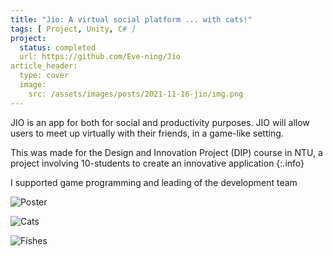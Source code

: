 ```yaml
---
title: "Jio: A virtual social platform ... with cats!"
tags: [ Project, Unity, C# ]
project:
  status: completed
  url: https://github.com/Eve-ning/Jio
article_header:
  type: cover
  image:
    src: /assets/images/posts/2021-11-16-jio/img.png
---
```


JIO is an app for both for social and productivity purposes.
JIO will allow users to meet up virtually with their friends, in a game-like
setting.

<!--more-->

This was made for the Design and Innovation Project (DIP) course in NTU, a
project involving 10-students to create an innovative application
{:.info}

I supported game programming and leading of the development team

![Poster](https://raw.githubusercontent.com/Eve-ning/Jio/main/Reports/Poster/Poster.png)

![Cats](https://raw.githubusercontent.com/Eve-ning/Jio/main/Readme%20Graphics/cats.png)

![Fishes](https://raw.githubusercontent.com/Eve-ning/Jio/main/Readme%20Graphics/fishes.png)



